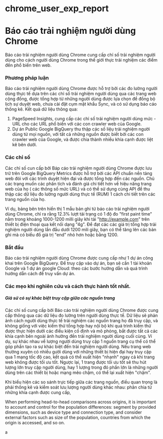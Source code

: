 # chrome_user_exp_report

# Báo cáo trải nghiệm người dùng Chrome

Báo cáo trải nghiệm người dùng Chrome cung cấp chỉ số trải nghiệm người dùng cho cách người dùng Chrome trong thế giới thực trải nghiệm các điểm đến phổ biến trên web.

### Phương pháp luận
Báo cáo trải nghiệm người dùng Chrome  được hỗ trợ bởi các đo lường người dùng thực tế dựa trên các chỉ số trải nghiệm người dùng qua các trang web cộng đồng,  được tổng hợp từ những người dùng được lựa chọn để đồng bộ lịch sự duyệt web, chưa  cài đặt cụm mật khẩu Sync, và có sử dụng báo cáo thống kê. Kết quả dữ liệu thông qua:
1. PageSpeed Insights, cung cấp các chỉ số trải nghiệm người dùng mức -URL cho các URL phổ biến với các con crawler web của Google.
2. Dự án Public Google BigQuery  thu thập các số liệụ trải nghiệm người dùng từ mọi nguồn, với tất cả những nguồn được biết bởi các con crawler web của Google, và được chia thành nhiều khía cạnh được liệt kê bên dưới.

### Các chỉ số
Các chỉ số cun cấp bởi Báp cáo trải nghiệm người dùng Chrome  được lưu trữ trên Google BigQuery Metrics được hỗ trợ bởi các API chuẩn nền tảng web  đói với các trình duyệt hiện đại và được tổng hợp  đến các  nguồn. Chủ các trạng muốn các phân tích và đánh giá chi tiết hơn về hiệu năng trang web của họ ( các thông số mức URL) và có thể sử dụng cùng API để thu thập các dữ liệu đo lường người dùng thực tế (RUM) 1 cách chi tiết trên các trang nguồn của họ.

Ví dụ, bảng bên trên hiển thị 1 mẫu bản ghi từ báo cáo trải nghiệm người dùng Chrome, chỉ ra rằng 12.3% lượt tải trạng có 1 độ đo "first paint time" nằm trong khoảng 1000-1200 milli giây khi tải "http://example.com" trên thiết bị điện thoại qua kết nối dạng "4g". Để đạt các  các giá trị tổng hợp trải nghiệm người dùng  lần đầu dưới 1200 mili giây, bạn có thể tăng lên các bản ghi mà có biểu đồ giá trị "end" nhỏ hơn hoặc bằng 1200.

### Bắt đầu
Báo cáo trải nghiệm người dùng Chrome được cung cấp như 1 dự án công khai trên Google BigQuery. Để truy cập vào dự án, bạn sẽ cần 1 tài khoản Google và 1 dự án google Cloud: theo các bước hướng dẫn  và quá trình hướng dẫn cách để truy vấn dự án.

### Các mẹo khi nghiên cứu và cách thực hành tốt nhất.
##### Giả sử có sự khác biệt  truy cập giữa các nguồn trang
Các chỉ số cung cấp bởi Báo cáo trải nghiệm người dùng Chrome được cung cấp thông qua các dữ liệu đo lường trên người dùng thực tế.  Dữ liệu sẽ phản ảnh cách người dùng thực tế trải nghiệm các nguồn trang họ đã truy cập, và không giống với việc kiểm thử tổng hợp hay nội bộ khi quá trình kiểm thử được thực hiện dưới các điều kiện cố định  và mô phỏng, bắt được tất cả các khía cạnh bên ngoài ảnh hưởng đến trải nghiệm người dùng cuối cùng.
Ví dụ, sự khác nhau về lượng người dùng truy cập 1 nguồn trang  cụ thể có thể góp phần tạo ra sự khác biệt đến trải nghiệm người dùng. Nếu trang web thường xuyên có nhiều gười dùng với những thiết bị hiện đại hay truy cập qua 1 mạng tốc độ cao, kết quả có thể xuất hiện "nhanh" ngay cả khi trang web không được tối ưu tốt. Ngược lại, 1 trang được tối ưu tốt sẽ thu hút lượng lớn truy cập người dùng, hay 1 lượng trong đó phần lớn  là những người dùng  trên các thiết bị hoặc mạng mẽo chậm, có thể lại xuất hiện "chậm".

Khi biểu hiện các so sánh trực tiếp giữa các trang nguồn, điều quan trọng là phải thống kê và kiểm soát lưu lượng người dùng khác nhau: phân chia từ những khía cạnh được cung cấp,

When performing head-to-head comparisons across origins, it is important to account and control for the population differences: segment by provided dimensions, such as device type and connection type, and consider external factors such as size of the population, countries from which the origin is accessed, and so on.















a
